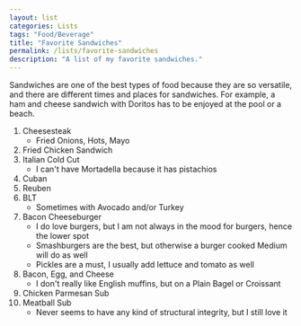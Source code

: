 ```yaml
---
layout: list
categories: Lists
tags: "Food/Beverage"
title: "Favorite Sandwiches"
permalink: /lists/favorite-sandwiches
description: "A list of my favorite sandwiches."
---
```


Sandwiches are one of the best types of food because they are so versatile, and there are different times and places for sandwiches. For example, a ham and cheese sandwich with Doritos has to be enjoyed at the pool or a beach.

1. Cheesesteak
    * Fried Onions, Hots, Mayo
2. Fried Chicken Sandwich
3. Italian Cold Cut 
    * I can't have Mortadella because it has pistachios
4. Cuban
5. Reuben
6. BLT 
    * Sometimes with Avocado and/or Turkey
7. Bacon Cheeseburger    
    * I do love burgers, but I am not always in the mood for burgers, hence the lower spot
    * Smashburgers are the best, but otherwise a burger cooked Medium will do as well
    * Pickles are a must, I usually add lettuce and tomato as well
8. Bacon, Egg, and Cheese
    * I don't really like English muffins, but on a Plain Bagel or Croissant
9. Chicken Parmesan Sub
10. Meatball Sub
    * Never seems to have any kind of structural integrity, but I still love it